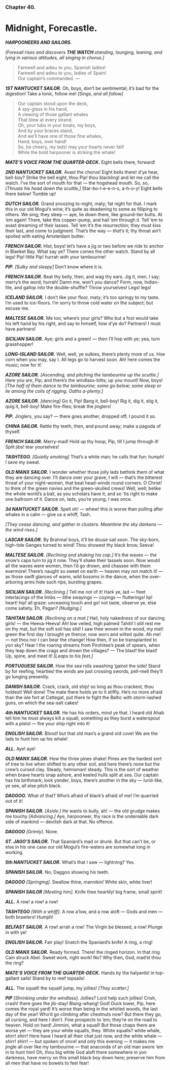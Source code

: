 ### Chapter 40.
Midnight, Forecastle.
=====================

*__HARPOONEERS AND SAILORS.__*

*[Foresail rises and discovers __THE WATCH__ standing, lounging, leaning, and lying
in various attitudes, all singing in chorus.]*

> Farewell and adieu to you, Spanish ladies!  
> Farewell and adieu to you, ladies of Spain!  
> Our captain’s commanded. —   

*__1ST NANTUCKET SAILOR.__* Oh, boys, don’t be sentimental; it’s bad for the
digestion! Take a tonic, follow me! *[Sings, and all follow]*

> Our captain stood upon the deck,   
> A spy-glass in his hand,   
> A viewing of those gallant whales   
> That blew at every strand.   
> Oh, your tubs in your boats, my boys,   
> And by your braces stand,   
> And we’ll have one of those fine whales,   
> Hand, boys, over hand!   
> So, be cheery, my lads! may your hearts never fail!   
> While the bold harpooner is striking the whale!   

*__MATE’S VOICE FROM THE QUARTER-DECK.__* Eight bells there, forward!

*__2ND NANTUCKET SAILOR.__* Avast the chorus! Eight bells there! d’ye hear,
bell-boy? Strike the bell eight, thou Pip! thou blackling! and let me call the
watch. I’ve the sort of mouth for that — the hogshead mouth.  So, so, *[Thrusts
his head down the scuttle,]* Star-bo-l-e-e-n-s, a-h-o-y!  Eight bells there
below! Tumble up!

*__DUTCH SAILOR.__* Grand snoozing to-night, maty; fat night for that. I
mark this in our old Mogul’s wine; it’s quite as deadening to some as
filliping to others. We sing; they sleep — aye, lie down there, like
ground-tier butts. At ’em again! There, take this copper-pump, and hail
’em through it. Tell ’em to avast dreaming of their lasses. Tell ’em
it’s the resurrection; they must kiss their last, and come to judgment.
That’s the way — *that’s* it; thy throat ain’t spoiled with eating
Amsterdam butter.

*__FRENCH SAILOR.__* Hist, boys! let’s have a jig or two before we ride to
anchor in Blanket Bay. What say ye? There comes the other watch. Stand by all
legs! Pip! little Pip! hurrah with your tambourine!

*__PIP.__ [Sulky and sleepy]* Don’t know where it is.

*__FRENCH SAILOR.__* Beat thy belly, then, and wag thy ears. Jig it, men, I
say; merry’s the word; hurrah! Damn me, won’t you dance? Form, now,
Indian-file, and gallop into the double-shuffle? Throw yourselves! Legs!  legs!

*__ICELAND SAILOR.__* I don’t like your floor, maty; it’s too springy to my
taste. I’m used to ice-floors. I’m sorry to throw cold water on the subject;
but excuse me.

*__MALTESE SAILOR.__* Me too; where’s your girls? Who but a fool would take his
left hand by his right, and say to himself, how d’ye do? Partners! I must have
partners!

*__SICILIAN SAILOR.__* Aye; girls and a green! — then I’ll hop with ye; yea,
turn grasshopper!

*__LONG-ISLAND SAILOR.__* Well, well, ye sulkies, there’s plenty more of us.
Hoe corn when you may, say I. All legs go to harvest soon. Ah! here comes the
music; now for it!

*__AZORE SAILOR.__ [Ascending, and pitching the tambourine up the scuttle.]*
Here you are, Pip; and there’s the windlass-bitts; up you mount! Now, boys!
*[The half of them dance to the tambourine; some go below; some sleep or lie
among the coils of rigging. Oaths a-plenty.]*

*__AZORE SAILOR.__ [dancing]* Go it, Pip! Bang it, bell-boy! Rig it, dig it,
stig it, quig it, bell-boy! Make fire-flies; break the jinglers!

*__PIP.__* Jinglers, you say? — there goes another, dropped off; I pound it so.

*__CHINA SAILOR.__* Rattle thy teeth, then, and pound away; make a pagoda of
thyself.

*__FRENCH SAILOR.__* Merry-mad! Hold up thy hoop, Pip, till I jump through it!
Split jibs! tear yourselves!

*__TASHTEGO.__ [Quietly smoking]* That’s a white man; he calls that fun: humph!
I save my sweat.

*__OLD MANX SAILOR.__* I wonder whether those jolly lads bethink them of what
they are dancing over. I’ll dance over your grave, I will — that’s the
bitterest threat of your night-women, that beat head-winds round corners. O
Christ! to think of the green navies and the green-skulled crews! Well, well;
belike the whole world’s a ball, as you scholars have it; and so ’tis right to
make one ballroom of it. Dance on, lads, you’re young; I was once.

*__3d NANTUCKET SAILOR.__* Spell oh! — whew! this is worse than pulling after
whales in a calm — give us a whiff, Tash.

*[They cease dancing, and gather in clusters. Meantime the sky darkens — the
wind rises.]*

*__LASCAR SAILOR.__* By Brahma! boys, it’ll be douse sail soon. The sky-born,
high-tide Ganges turned to wind! Thou showest thy black brow, Seeva!

*__MALTESE SAILOR.__ [Reclining and shaking his cap.]* It’s the waves — the
snow’s caps turn to jig it now. They’ll shake their tassels soon. Now would all
the waves were women, then I’d go drown, and chassee with them evermore!
There’s naught so sweet on earth — heaven may not match it! — as those swift
glances of warm, wild bosoms in the dance, when the over-arboring arms hide
such ripe, bursting grapes.

*__SICILIAN SAILOR.__ [Reclining.]* Tell me not of it! Hark ye, lad — fleet
interlacings of the limbs — lithe swayings — coyings — flutterings! lip!
heart! hip! all graze: unceasing touch and go! not taste, observe ye, else come
satiety. Eh, Pagan? *[Nudging.]*

*__TAHITAN SAILOR.__ [Reclining on a mat.]* Hail, holy nakedness of our dancing
girls! — the Heeva-Heeva! Ah! low veiled, high palmed Tahiti! I still rest me
on thy mat, but the soft soil has slid! I saw thee woven in the wood, my mat!
green the first day I brought ye thence; now worn and wilted quite. Ah me! —
not thou nor I can bear the change! How then, if so be transplanted to yon sky?
Hear I the roaring streams from Pirohitee’s peak of spears, when they leap down
the crags and drown the villages? — The blast! the blast! Up, spine, and meet
it! *[Leaps to his feet.]*

*__PORTUGUESE SAILOR.__* How the sea rolls swashing ’gainst the side! Stand by
for reefing, hearties! the winds are just crossing swords, pell-mell they’ll go
lunging presently.

*__DANISH SAILOR.__* Crack, crack, old ship! so long as thou crackest, thou
holdest! Well done! The mate there holds ye to it stiffly. He’s no more afraid
than the isle fort at Cattegat, put there to fight the Baltic with storm-lashed
guns, on which the sea-salt cakes!

*__4th NANTUCKET SAILOR.__* He has his orders, mind ye that. I heard old Ahab
tell him he must always kill a squall, something as they burst a waterspout
with a pistol — fire your ship right into it!

*__ENGLISH SAILOR.__* Blood! but that old man’s a grand old cove! We are the
lads to hunt him up his whale!

*__ALL.__* Aye! aye!

*__OLD MANX SAILOR.__* How the three pines shake! Pines are the hardest sort of
tree to live when shifted to any other soil, and here there’s none but the
crew’s cursed clay. Steady, helmsman! steady. This is the sort of weather when
brave hearts snap ashore, and keeled hulls split at sea.  Our captain has his
birthmark; look yonder, boys, there’s another in the sky — lurid-like, ye see,
all else pitch black.

*__DAGGOO.__* What of that? Who’s afraid of black’s afraid of me! I’m quarried
out of it!

*__SPANISH SAILOR.__ [Aside.]* He wants to bully, ah! — the old grudge makes me
touchy *[Advancing.]* Aye, harpooneer, thy race is the undeniable dark side of
mankind — devilish dark at that. No offence.

*__DAGGOO__ [Grimly].* None.

*__ST. JAGO’S SAILOR.__* That Spaniard’s mad or drunk. But that can’t be, or
else in his one case our old Mogul’s fire-waters are somewhat long in
working.

*__5th NANTUCKET SAILOR.__* What’s that I saw — lightning? Yes.

*__SPANISH SAILOR.__* No; Daggoo showing his teeth.

*__DAGGOO__ [Springing].* Swallow thine, mannikin! White skin, white liver!

*__SPANISH SAILOR__ [Meeting him].* Knife thee heartily! big frame, small
spirit!

*__ALL.__* A row! a row! a row!

*__TASHTEGO__ [With a whiff].* A row a’low, and a row aloft — Gods and men —
both brawlers! Humph!

*__BELFAST SAILOR.__* A row! arrah a row! The Virgin be blessed, a row! Plunge
in with ye!

*__ENGLISH SAILOR.__* Fair play! Snatch the Spaniard’s knife! A ring, a ring!

*__OLD MANX SAILOR.__* Ready formed. There! the ringed horizon. In that ring
Cain struck Abel. Sweet work, right work! No? Why then, God, mad’st thou the
ring?

*__MATE’S VOICE FROM THE QUARTER-DECK.__* Hands by the halyards! in top-gallant
sails! Stand by to reef topsails!

*__ALL.__* The squall! the squall! jump, my jollies! *[They scatter.]*


*__PIP__ [Shrinking under the windlass].* Jollies? Lord help such jollies!
Crish, crash! there goes the jib-stay! Blang-whang! God! Duck lower, Pip, here
comes the royal yard! It’s worse than being in the whirled woods, the last day
of the year! Who’d go climbing after chestnuts now?  But there they go, all
cursing, and here I don’t. Fine prospects to ’em; they’re on the road to
heaven. Hold on hard! Jimmini, what a squall!  But those chaps there are worse
yet — they are your white squalls, they.  White squalls? white whale, shirr!
shirr! Here have I heard all their chat just now, and the white whale — shirr!
shirr! — but spoken of once! and only this evening — it makes me jingle all
over like my tambourine — that anaconda of an old man swore ’em in to hunt him!
Oh, thou big white God aloft there somewhere in yon darkness, have mercy on
this small black boy down here; preserve him from all men that have no bowels
to feel fear!

